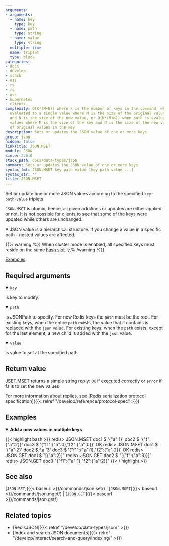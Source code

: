 ```yaml
---
arguments:
- arguments:
  - name: key
    type: key
  - name: path
    type: string
  - name: value
    type: string
  multiple: true
  name: triplet
  type: block
categories:
- docs
- develop
- stack
- oss
- rs
- rc
- oss
- kubernetes
- clients
complexity: O(K*(M+N)) where k is the number of keys in the command, when path is
  evaluated to a single value where M is the size of the original value (if it exists)
  and N is the size of the new value, or O(K*(M+N)) when path is evaluated to multiple
  values where M is the size of the key and N is the size of the new value * the number
  of original values in the key
description: Sets or updates the JSON value of one or more keys
group: json
hidden: false
linkTitle: JSON.MSET
module: JSON
since: 2.6.0
stack_path: docs/data-types/json
summary: Sets or updates the JSON value of one or more keys
syntax_fmt: JSON.MSET key path value [key path value ...]
syntax_str: ''
title: JSON.MSET
---
```

Set or update one or more JSON values according to the specified `key`-`path`-`value` triplets

`JSON.MSET` is atomic, hence, all given additions or updates are either applied or not. It is not possible for clients to see that some of the keys were updated while others are unchanged.

A JSON value is a hierarchical structure. If you change a value in a specific path - nested values are affected.

{{% warning %}}
When cluster mode is enabled, all specified keys must reside on the same [hash slot](https://redis.io/docs/latest/operate/oss_and_stack/reference/cluster-spec/#key-distribution-model).
{{% /warning %}}

[Examples](#examples)

## Required arguments

<details open><summary><code>key</code></summary>

is key to modify.
</details>

<details open><summary><code>path</code></summary>

is JSONPath to specify. For new Redis keys the `path` must be the root. For existing keys, when the entire `path` exists, the value that it contains is replaced with the `json` value. For existing keys, when the `path` exists, except for the last element, a new child is added with the `json` value.

</details>

<details open><summary><code>value</code></summary>

is value to set at the specified path
</details>

## Return value

JSET.MSET returns a simple string reply: `OK` if executed correctly or `error` if fails to set the new values

For more information about replies, see [Redis serialization protocol specification]({{< relref "/develop/reference/protocol-spec" >}}).

## Examples

<details open>
<summary><b>Add a new values in multiple keys</b></summary>

{{< highlight bash >}}
redis> JSON.MSET doc1 $ '{"a":1}' doc2 $ '{"f":{"a":2}}' doc3 $ '{"f1":{"a":0},"f2":{"a":0}}'
OK
redis> JSON.MSET doc1 $ '{"a":2}' doc2 $.f.a '3' doc3 $ '{"f1":{"a":1},"f2":{"a":2}}'
OK
redis> JSON.GET doc1 $
"[{\"a\":2}]"
redis> JSON.GET doc2 $
"[{\"f\":{\"a\":3}}]"
redis> JSON.GET doc3
"{\"f1\":{\"a\":1},\"f2\":{\"a\":2}}"
{{< / highlight >}}
</details>

## See also

[`JSON.SET`]({{< baseurl >}}/commands/json.set/) | [`JSON.MGET`]({{< baseurl >}}/commands/json.mget/) | [`JSON.GET`]({{< baseurl >}}/commands/json.get/) 

## Related topics

* [RedisJSON]({{< relref "/develop/data-types/json/" >}})
* [Index and search JSON documents]({{< relref "/develop/interact/search-and-query/indexing/" >}})
